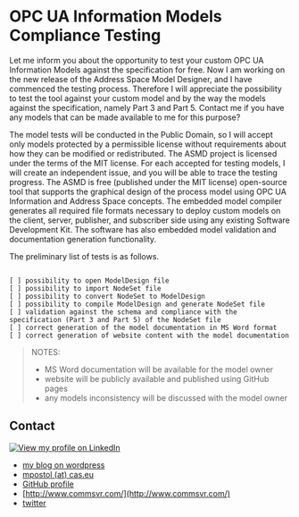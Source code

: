 # OPC UA Information Models Compliance Testing

Let me inform you about the opportunity to test your custom OPC UA Information Models against the specification for free. Now I am working on the new release of the Address Space Model Designer, and I have commenced the testing process. Therefore I will appreciate the possibility to test the tool against your custom model and by the way the models against the specification, namely Part 3 and Part 5. Contact me if you have any models that can be made available to me for this purpose?

The model tests will be conducted in the Public Domain, so I will accept only models protected by a permissible license without requirements about how they can be modified or redistributed. The ASMD project is licensed under the terms of the MIT license. For each accepted for testing models, I will create an independent issue, and you will be able to trace the testing progress. The ASMD is free (published under the MIT license) open-source tool that supports the graphical design of the process model using OPC UA Information and Address Space concepts. The embedded model compiler generates all required file formats necessary to deploy custom models on the client, server, publisher, and subscriber side using any existing Software Development Kit. The software has also embedded model validation and documentation generation functionality.

The preliminary list of tests is as follows.

```TXT

[ ] possibility to open ModelDesign file
[ ] possibility to import NodeSet file
[ ] possibility to convert NodeSet to ModelDesign
[ ] possibility to compile ModelDesign and generate NodeSet file
[ ] validation against the schema and compliance with the specification (Part 3 and Part 5) of the NodeSet file
[ ] correct generation of the model documentation in MS Word format
[ ] correct generation of website content with the model documentation

```

> NOTES:
>
> - MS Word documentation will be available for the model owner
> - website will be publicly available and published using GitHub pages
> - any models inconsistency will be discussed with the model owner


## Contact

[![View my profile on LinkedIn](https://www.linkedin.com/img/webpromo/btn_viewmy_160x33.png "View my profile on LinkedIn")](https://pl.linkedin.com/in/mpostol)

- [my blog on wordpress](https://mpostol.wordpress.com/about/)
- [mpostol (at) cas.eu](https://cas.eu/index.php/contact)
- [GitHub profile](https://github.com/mpostol)
- [http://www.commsvr.com/](http://www.commsvr.com/)
- [twitter](https://twitter.com/mpostol)